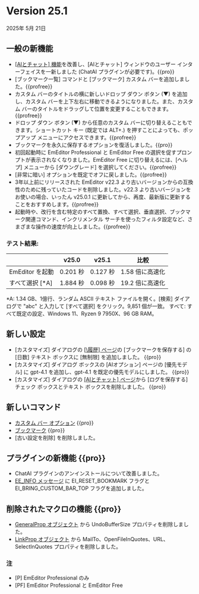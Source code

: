 # Version 25.1

2025年 5月 21日

## 一般の新機能

- [\[AIとチャット\] 機能](../howto/plugin/plugin_chat_with_ai)を改善し、\[AIとチャット\] ウィンドウのユーザー インターフェイスを一新しました (ChatAI プラグインが必要です)。{{pro}}
- [ブックマーク一覧] コマンドと [ブックマーク] カスタム バーを追加しました。{{profree}}
- カスタム バーのタイトルの横に新しいドロップ ダウン ボタン (&#9660;) を追加し、カスタム バーを上下左右に移動できるようになりました。また、カスタム バーのタイトルをドラッグして位置を変更することもできます。{{profree}}
- ドロップ ダウン ボタン (&#9660;) から任意のカスタム バーに切り替えることもできます。ショートカット キー (既定では ALT+.) を押すことによっても、ポップアップ メニューにアクセスできます。{{profree}}
- ブックマークを永久に保存するオプションを復活しました。{{pro}}
- 初回起動時に EmEditor Professional と EmEditor Free の選択を促すプロンプトが表示されなくなりました。EmEditor Free に切り替えるには、[ヘルプ] メニューから [ダウングレード] を選択してください。{{profree}}
- [非常に暗い] オプションを既定でオフに戻しました。{{profree}}
- 3年以上前にリリースされた EmEditor v22.3 より古いバージョンからの互換性のために残っていたコードを削除しました。v22.3 より古いバージョンをお使いの場合、いったん v25.0.1 に更新してから、再度、最新版に更新することをおすすめします。{{profree}}
- 起動時や、改行を含む特定のすべて置換、すべて選択、垂直選択、ブックマーク関連コマンド、インクリメンタル サーチを使ったフィルタ設定など、さまざまな操作の速度が向上しました。{{profree}}

### テスト結果:

|  | v25.0 | v25.1 | 比較 |
| --- | --- | --- | --- |
| EmEditor を起動 | 0.201 秒 | 0.127 秒 | 1.58 倍に高速化 |
| すべて選択 [\*A\]| 1.884 秒 | 0.098 秒 | 19.2 倍に高速化 |

\*A: 1.34 GB、1億行、ランダム ASCII テキスト ファイルを開く。\[検索\] ダイアログで "abc" と入力して \[すべて選択\] をクリック。9,851 個が一致。
すべて: すべて既定の設定、Windows 11、Ryzen 9 7950X、96 GB RAM。

## 新しい設定

- [カスタマイズ] ダイアログの [[\履歴\] ページ](../dlg/customize/history/index)の [ブックマークを保存する] の [日数] テキスト ボックスに [無制限] を追加しました。 {{pro}}
- [カスタマイズ] ダイアログ ボックスの [AIオプション] ページの [優先モデル] に gpt-4.1 を追加し、gpt-4.1 を既定の優先モデルにしました。 {{pro}}
- [カスタマイズ] ダイアログの [\[AIとチャット\] ページ](../dlg/customize/chat_ai/index)から \[ログを保存する\] チェック ボックスとテキスト ボックスを削除しました。 {{pro}}

## 新しいコマンド

- [カスタム バー オプション](../cmd/window/pane_menu) {{pro}}
- [ブックマーク](../cmd/bookmarks/bookmark_bar) {{pro}}
- \[古い設定を削除\] を削除しました。

## プラグインの新機能 {{pro}}

- ChatAI プラグインのアンインストールについて改善しました。
- [EE\_INFO メッセージ](../plugin/message/ee_info) に EI_RESET_BOOKMARK フラグと EI_BRING_CUSTOM_BAR_TOP フラグを追加しました。

## 削除されたマクロの機能 {{pro}}

- [GeneralProp オブジェクト](../macro/general_prop/index) から UndoBufferSize プロパティを削除しました。
- [LinkProp オブジェクト](../macro/link_prop/index) から MailTo、OpenFileInQuotes、URL、SelectInQuotes プロパティを削除しました。

### 注

- \[P\] EmEditor Professional のみ
- \[PF\] EmEditor Professional と EmEditor Free

